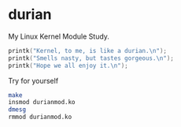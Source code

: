 durian
======

My Linux Kernel Module Study.

```c
printk("Kernel, to me, is like a durian.\n");
printk("Smells nasty, but tastes gorgeous.\n");
printk("Hope we all enjoy it.\n");
```

Try for yourself
```bash
make
insmod durianmod.ko
dmesg
rmmod durianmod.ko
```